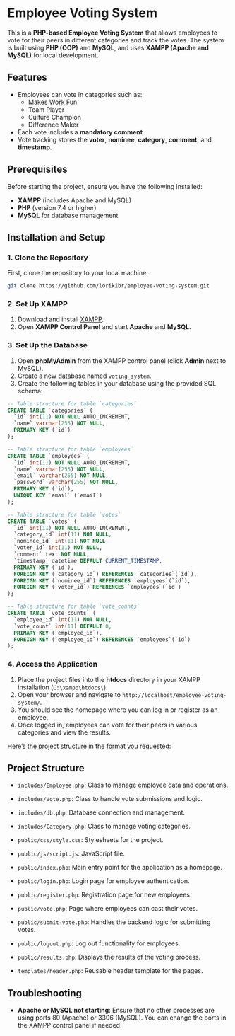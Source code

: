 # Employee Voting System

This is a **PHP-based Employee Voting System** that allows employees to vote for their peers in different categories and track the votes. The system is built using **PHP (OOP)** and **MySQL**, and uses **XAMPP (Apache and MySQL)** for local development.

## Features

- Employees can vote in categories such as:
  - Makes Work Fun
  - Team Player
  - Culture Champion
  - Difference Maker
- Each vote includes a **mandatory comment**.
- Vote tracking stores the **voter**, **nominee**, **category**, **comment**, and **timestamp**.

## Prerequisites

Before starting the project, ensure you have the following installed:

- **XAMPP** (includes Apache and MySQL)
- **PHP** (version 7.4 or higher)
- **MySQL** for database management

## Installation and Setup

### 1. Clone the Repository

First, clone the repository to your local machine:

```bash
git clone https://github.com/lorikibr/employee-voting-system.git
```

### 2. Set Up XAMPP

1. Download and install [XAMPP](https://www.apachefriends.org/index.html).
2. Open **XAMPP Control Panel** and start **Apache** and **MySQL**.

### 3. Set Up the Database

1. Open **phpMyAdmin** from the XAMPP control panel (click **Admin** next to MySQL).
2. Create a new database named `voting_system`.
3. Create the following tables in your database using the provided SQL schema:

```sql
-- Table structure for table `categories`
CREATE TABLE `categories` (
  `id` int(11) NOT NULL AUTO_INCREMENT,
  `name` varchar(255) NOT NULL,
  PRIMARY KEY (`id`)
);

-- Table structure for table `employees`
CREATE TABLE `employees` (
  `id` int(11) NOT NULL AUTO_INCREMENT,
  `name` varchar(255) NOT NULL,
  `email` varchar(255) NOT NULL,
  `password` varchar(255) NOT NULL,
  PRIMARY KEY (`id`),
  UNIQUE KEY `email` (`email`)
);

-- Table structure for table `votes`
CREATE TABLE `votes` (
  `id` int(11) NOT NULL AUTO_INCREMENT,
  `category_id` int(11) NOT NULL,
  `nominee_id` int(11) NOT NULL,
  `voter_id` int(11) NOT NULL,
  `comment` text NOT NULL,
  `timestamp` datetime DEFAULT CURRENT_TIMESTAMP,
  PRIMARY KEY (`id`),
  FOREIGN KEY (`category_id`) REFERENCES `categories`(`id`),
  FOREIGN KEY (`nominee_id`) REFERENCES `employees`(`id`),
  FOREIGN KEY (`voter_id`) REFERENCES `employees`(`id`)
);

-- Table structure for table `vote_counts`
CREATE TABLE `vote_counts` (
  `employee_id` int(11) NOT NULL,
  `vote_count` int(11) DEFAULT 0,
  PRIMARY KEY (`employee_id`),
  FOREIGN KEY (`employee_id`) REFERENCES `employees`(`id`)
);
```

### 4. Access the Application

1. Place the project files into the **htdocs** directory in your XAMPP installation (`C:\xampp\htdocs\`).
2. Open your browser and navigate to `http://localhost/employee-voting-system/`.
3. You should see the homepage where you can log in or register as an employee.
4. Once logged in, employees can vote for their peers in various categories and view the results.

Here’s the project structure in the format you requested:

## Project Structure

- `includes/Employee.php`: Class to manage employee data and operations.
- `includes/Vote.php`: Class to handle vote submissions and logic.
- `includes/db.php`: Database connection and management.
- `includes/Category.php`: Class to manage voting categories.

- `public/css/style.css`: Stylesheets for the project.
- `public/js/script.js`: JavaScript file.
- `public/index.php`: Main entry point for the application as a homepage.
- `public/login.php`: Login page for employee authentication.
- `public/register.php`: Registration page for new employees.
- `public/vote.php`: Page where employees can cast their votes.
- `public/submit-vote.php`: Handles the backend logic for submitting votes.
- `public/logout.php`: Log out functionality for employees.
- `public/results.php`: Displays the results of the voting process.

- `templates/header.php`: Reusable header template for the pages.


## Troubleshooting

- **Apache or MySQL not starting**: Ensure that no other processes are using ports 80 (Apache) or 3306 (MySQL). You can change the ports in the XAMPP control panel if needed.
